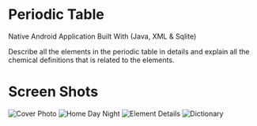 # Periodic Table 
Native Android Application Built With (Java, XML &amp; Sqlite)

Describe all the elements in the periodic table in details and explain all the chemical
definitions that is related to the elements.

# Screen Shots

![Cover Photo](https://user-images.githubusercontent.com/88054373/174386005-4b8b92bc-c22a-432c-bfaf-b55d4bb27e38.jpg)
![Home Day   Night](https://user-images.githubusercontent.com/88054373/174386008-a540d633-9f1e-4db7-89be-cbfff2026cd5.jpg)
![Element Details](https://user-images.githubusercontent.com/88054373/174386025-011a43e9-a5d9-4668-9707-45197d6e8098.jpg)
![Dictionary](https://user-images.githubusercontent.com/88054373/174386031-5c862972-d5e7-4e7e-8ead-fb47db61e52d.jpg)
